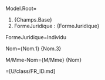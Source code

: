 Model.Root=<ol><li>{Champs.Base}<li>FormeJuridique : {FormeJuridique}</ol>

FormeJuridique=Individu

Nom={Nom.1} {Nom.3}

M/Mme-Nom={M/Mme} {Nom}

=[U/class/FR_ID.md]
